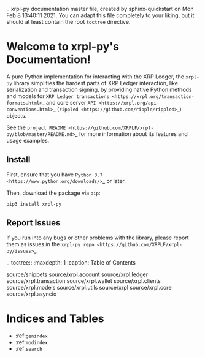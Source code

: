 .. xrpl-py documentation master file, created by
   sphinx-quickstart on Mon Feb  8 13:40:11 2021.
   You can adapt this file completely to your liking, but it should at least
   contain the root `toctree` directive.

Welcome to xrpl-py's Documentation!
===================================

A pure Python implementation for interacting with the XRP Ledger, the ``xrpl-py`` library simplifies the hardest parts of XRP Ledger interaction, like serialization and transaction signing, by providing native Python methods and models for `XRP Ledger transactions <https://xrpl.org/transaction-formats.html>`_ and core server `API <https://xrpl.org/api-conventions.html>`_ (`rippled <https://github.com/ripple/rippled>`_) objects.


See the `project README <https://github.com/XRPLF/xrpl-py/blob/master/README.md>`_ for more information about its features and usage examples.



Install
--------------
First, ensure that you have `Python 3.7 <https://www.python.org/downloads/>`_ or later.

Then, download the package via ``pip``:

``pip3 install xrpl-py``

Report Issues
--------------

If you run into any bugs or other problems with the library, please report them as issues in the `xrpl-py repo <https://github.com/XRPLF/xrpl-py/issues>`_.

.. toctree::
   :maxdepth: 1
   :caption: Table of Contents

   source/snippets
   source/xrpl.account
   source/xrpl.ledger
   source/xrpl.transaction
   source/xrpl.wallet
   source/xrpl.clients
   source/xrpl.models
   source/xrpl.utils
   source/xrpl
   source/xrpl.core
   source/xrpl.asyncio


Indices and Tables
==================

* :ref:`genindex`
* :ref:`modindex`
* :ref:`search`

